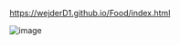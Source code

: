 https://wejderD1.github.io/Food/index.html

![image](https://user-images.githubusercontent.com/73484682/118468647-45e09e00-b705-11eb-87ef-30d12c1b420d.png)

